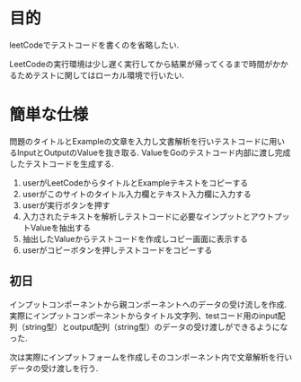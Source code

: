 # 目的
leetCodeでテストコードを書くのを省略したい.

LeetCodeの実行環境は少し遅く実行してから結果が帰ってくるまで時間がかかるためテストに関してはローカル環境で行いたい.

# 簡単な仕様
問題のタイトルとExampleの文章を入力し文書解析を行いテストコードに用いるInputとOutputのValueを抜き取る.
ValueをGoのテストコード内部に渡し完成したテストコードを生成する.

1. userがLeetCodeからタイトルとExampleテキストをコピーする
2. userがこのサイトのタイトル入力欄とテキスト入力欄に入力する
3. userが実行ボタンを押す
4. 入力されたテキストを解析しテストコードに必要なインプットとアウトプットValueを抽出する
5. 抽出したValueからテストコードを作成しコピー画面に表示する
6. userがコピーボタンを押しテストコードをコピーする

## 初日
インプットコンポーネントから親コンポーネントへのデータの受け流しを作成.
実際にインプットコンポーネントからタイトル文字列、testコード用のinput配列（string型）とoutput配列（string型）のデータの受け渡しができるようになった.

次は実際にインプットフォームを作成しそのコンポーネント内で文章解析を行いデータの受け渡しを行う.

